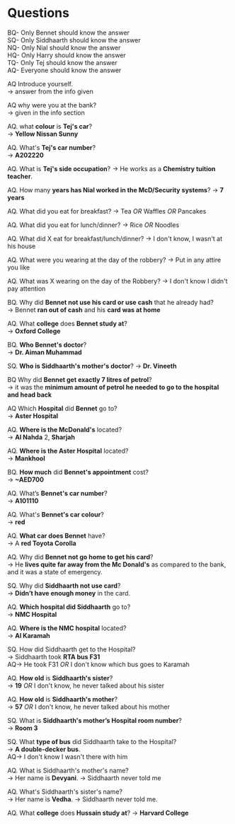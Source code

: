 # Questions
BQ- Only Bennet should know the answer  
SQ- Only Siddhaarth should know the answer  
NQ- Only Nial should know the answer  
HQ- Only Harry should know the answer  
TQ- Only Tej should know the answer  
AQ- Everyone should know the answer  


AQ Introduce yourself.  
→ answer from the info given

AQ why were you at the bank?  
→ given in the info section

AQ. what __colour__ is __Tej's car__?  
→ __Yellow Nissan Sunny__

AQ. What's __Tej's car number__?  
→ __A202220__

AQ. What is __Tej's side occupation__?
→ He works as a __Chemistry tuition teacher__.

AQ. How many __years has Nial worked in the McD/Security systems__?
→ __7 years__

AQ. What did you eat for breakfast?
→ Tea _OR_ Waffles _OR_ Pancakes

AQ. What did you eat for lunch/dinner?
→ Rice _OR_ Noodles

AQ. What did X eat for breakfast/lunch/dinner?
→ I don't know, I wasn't at his house

AQ. What were you wearing at the day of the robbery?
→ Put in any attire you like

AQ. What was X wearing on the day of the Robbery?
→ I don't know I didn't pay attention

BQ. Why did __Bennet not use his card or use cash__ that he already had?  
→ Bennet __ran out of cash__ and his __card was at home__

AQ. What __college__ does __Bennet study at__?  
→ __Oxford College__

BQ. __Who Bennet's doctor__?  
→ __Dr. Aiman Muhammad__

SQ. __Who is Siddhaarth's mother's doctor__?
→ __Dr. Vineeth__

BQ Why did __Bennet get exactly 7 litres of petrol__?  
→ it was the __minimum amount of petrol he needed to go to the hospital and head back__  

AQ Which __Hospital__ did __Bennet__ go to?  
→ __Aster Hospital__  

AQ. __Where is the McDonald's__ located?  
→ __Al Nahda__ 2, __Sharjah__  

AQ. __Where is the Aster Hospital__ located?  
→ __Mankhool__  

BQ. __How much__ did __Bennet's appointment__ cost?  
→ __~AED700__  

AQ. What’s __Bennet's car number__?  
→ __A101110__  

AQ. What's __Bennet's car colour__?  
→ __red__

AQ. __What car does Bennet__ have?  
→ A __red Toyota Corolla__

AQ. Why did __Bennet not go home to get his card__?  
→ He __lives quite far away from the Mc Donald's__ as compared to the bank, and it was a state of emergency.

SQ. Why did __Siddhaarth not use card__?  
→ __Didn’t have enough money__ in the card.

AQ. __Which hospital did Siddhaarth__ go to?  
→ __NMC Hospital__

AQ. __Where is the NMC hospital__ located?  
→ __Al Karamah__

SQ. How did Siddhaarth get to the Hospital?  
→ Siddhaarth took __RTA bus F31__  
AQ→ He took F31 _OR_ I don't know which bus goes to Karamah

AQ. __How old__ is __Siddhaarth's sister__?  
→ __19__ _OR_ I don't know, he never talked about his sister

AQ. __How old__ is __Siddhaarth's mother__?  
→ __57__ _OR_ I don't know, he never talked about his mother

SQ. What is __Siddhaarth's mother’s Hospital room number__?  
→ __Room 3__

SQ. What __type of bus__ did Siddhaarth take to the Hospital?  
→ __A double-decker bus__.  
AQ→ I don't know I wasn't there with him

AQ. What is Siddhaarth's mother's name?  
→ Her name is __Devyani__.
→ Siddhaarth never told me

AQ. What's Siddhaarth's sister's name?  
→ Her name is __Vedha__.
→ Siddhaarth never told me.

AQ. What __college__ does __Hussain study at__?
→ __Harvard College__